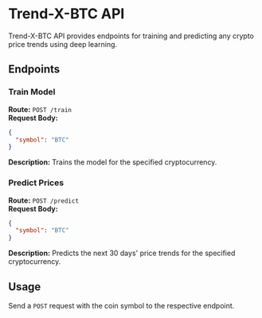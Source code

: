 # Trend-X-BTC API

Trend-X-BTC API provides endpoints for training and predicting any crypto price trends using deep learning.

## Endpoints

### Train Model
**Route:** `POST /train`  
**Request Body:**  
```json
{
  "symbol": "BTC"
}
```
**Description:** Trains the model for the specified cryptocurrency.

### Predict Prices
**Route:** `POST /predict`  
**Request Body:**  
```json
{
  "symbol": "BTC"
}
```
**Description:** Predicts the next 30 days' price trends for the specified cryptocurrency.

## Usage
Send a `POST` request with the coin symbol to the respective endpoint.
